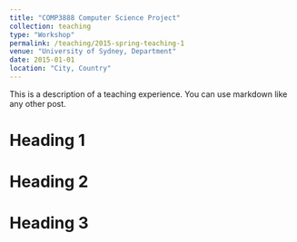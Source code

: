 ```yaml
---
title: "COMP3888 Computer Science Project"
collection: teaching
type: "Workshop"
permalink: /teaching/2015-spring-teaching-1
venue: "University of Sydney, Department"
date: 2015-01-01
location: "City, Country"
---
```


This is a description of a teaching experience. You can use markdown like any other post.

Heading 1
======

Heading 2
======

Heading 3
======
